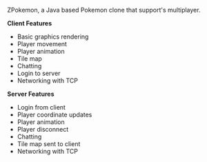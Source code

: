ZPokemon, a Java based Pokemon clone that support's multiplayer.

**Client Features**
  * Basic graphics rendering
  * Player movement
  * Player animation
  * Tile map
  * Chatting
  * Login to server
  * Networking with TCP

**Server Features**
  * Login from client
  * Player coordinate updates
  * Player animation
  * Player disconnect
  * Chatting
  * Tile map sent to client
  * Networking with TCP